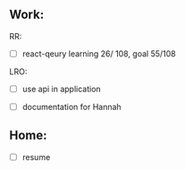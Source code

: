 ## Work:
RR:
- [ ] react-qeury learning 26/ 108, goal 55/108

LRO:
- [ ] use api in application
- [ ] documentation for Hannah


## Home:
- [ ] resume